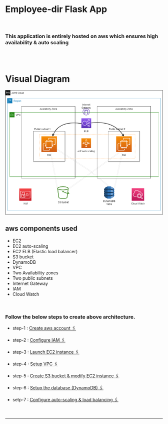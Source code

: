 # Employee-dir Flask App

<br>

### This application is entirely hosted on aws which ensures high availability & auto scaling

<br>
<br>

# Visual Diagram

![visual diagram](./employee-dir-app.png)

## aws components used

-   EC2
-   EC2 auto-scaling
-   EC2 ELB (Elastic load balancer)
-   S3 bucket
-   DynamoDB
-   VPC
-   Two Availability zones
-   Two public subnets
-   Internet Gateway
-   IAM
-   Cloud Watch

<br>

### Follow the below steps to create above architecture.

- step-1 : [Create aws account 🖇️](https://aws-tc-largeobjects.s3-us-west-2.amazonaws.com/DEV-AWS-MO-GCNv2/exercise-1-account.html)

- step-2 : [Configure IAM 🖇️](https://aws-tc-largeobjects.s3-us-west-2.amazonaws.com/DEV-AWS-MO-GCNv2/exercise-2-iam.html)

- step-3 : [Launch EC2 instance 🖇️](https://aws-tc-largeobjects.s3-us-west-2.amazonaws.com/DEV-AWS-MO-GCNv2/exercise-2-iam.html)

- step-4 : [Setup VPC 🖇️](https://aws-tc-largeobjects.s3-us-west-2.amazonaws.com/DEV-AWS-MO-GCNv2/exercise-4-networking.html)

- step-5 : [Create S3 bucket & modify EC2 instance 🖇️](https://aws-tc-largeobjects.s3-us-west-2.amazonaws.com/DEV-AWS-MO-GCNv2/exercise-5-storage.html)

- step-6 : [Setup the database (DynamoDB) 🖇️](https://aws-tc-largeobjects.s3-us-west-2.amazonaws.com/DEV-AWS-MO-GCNv2/exercise-6-databases.html)

- setp-7 : [Configure auto-scaling & load balancing 🖇️](https://aws-tc-largeobjects.s3.us-west-2.amazonaws.com/DEV-AWS-MO-GCNv2/exercise-7-elb.html)

<br>
<hr>
